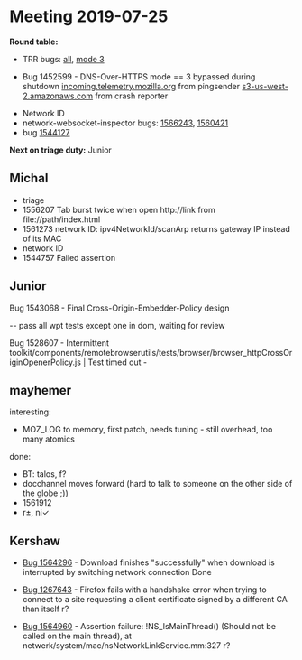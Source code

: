# Meeting 2019-07-25
**Round table:**
* TRR bugs: [all](https://bugzilla.mozilla.org/buglist.cgi?status_whiteboard_type=allwordssubstr&query_format=advanced&status_whiteboard=[trr]&bug_status=UNCONFIRMED&bug_status=NEW&bug_status=ASSIGNED&bug_status=REOPENED&product=Core&list_id=14816594), [mode 3](https://bugzilla.mozilla.org/buglist.cgi?status_whiteboard_type=allwordssubstr&query_format=advanced&status_whiteboard=[trr][mode%203]&bug_status=UNCONFIRMED&bug_status=NEW&bug_status=ASSIGNED&bug_status=REOPENED&product=Core&list_id=14816594)
 - Bug 1452599 - DNS-Over-HTTPS mode == 3 bypassed during shutdown
 [incoming.telemetry.mozilla.org](https://searchfox.org/mozilla-central/rev/40e889be8ff926e32f7567957f4c316f14f6fbef/toolkit/xre/nsAppRunner.cpp#2144) from pingsender
 [s3-us-west-2.amazonaws.com](https://searchfox.org/mozilla-central/rev/40e889be8ff926e32f7567957f4c316f14f6fbef/tools/crashreporter/minidump_stackwalk/minidump_stackwalk.cc#111) from crash reporter


* Network ID
* network-websocket-inspector bugs: [1566243](https://bugzilla.mozilla.org/show_bug.cgi?id=1566243), [1560421](https://bugzilla.mozilla.org/show_bug.cgi?id=1560421)
* bug [1544127](https://bugzilla.mozilla.org/show_bug.cgi?id=1544127)

**Next on triage duty:** Junior

## Michal

- triage
- 1556207 Tab burst twice when open http://link from file://path/index.html
- 1561273 network ID: ipv4NetworkId/scanArp returns gateway IP instead of its MAC
- network ID
- 1544757 Failed assertion

## Junior

Bug 1543068 - Final Cross-Origin-Embedder-Policy design

 -- pass all wpt tests except one in dom, waiting for review

Bug 1528607 - Intermittent toolkit/components/remotebrowserutils/tests/browser/browser_httpCrossOriginOpenerPolicy.js | Test timed out -

## mayhemer

interesting:

* MOZ_LOG to memory, first patch, needs tuning - still overhead, too many atomics

done:

* BT: talos, f?
* docchannel moves forward (hard to talk to someone on the other side of the globe ;))
* 1561912
* r±, ni✓

## Kershaw

- [Bug 1564296](https://bugzilla.mozilla.org/show_bug.cgi?id=1564296) - Download finishes "successfully" when download is interrupted by switching network connection
Done

- [Bug 1267643](https://bugzilla.mozilla.org/show_bug.cgi?id=1267643) - Firefox fails with a handshake error when trying to connect to a site requesting a client certificate signed by a different CA than itself
r?

- [Bug 1564960](https://bugzilla.mozilla.org/show_bug.cgi?id=1564960) - Assertion failure: !NS_IsMainThread() (Should not be called on the main thread), at netwerk/system/mac/nsNetworkLinkService.mm:327
r?

